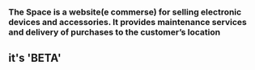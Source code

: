 ### The Space is a website(e commerse) for selling electronic devices and accessories. It provides maintenance services and delivery of purchases to the customer’s location

## it's 'BETA'